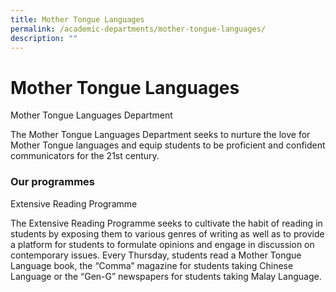```yaml
---
title: Mother Tongue Languages
permalink: /academic-departments/mother-tongue-languages/
description: ""
---
```

# **Mother Tongue Languages**

Mother Tongue Languages Department

The Mother Tongue Languages Department seeks to nurture the love for Mother Tongue languages and equip students to be proficient and confident communicators for the 21st century.

### Our programmes

Extensive Reading Programme

The Extensive Reading Programme seeks to cultivate the habit of reading in students by exposing them to various genres of writing as well as to provide a platform for students to formulate opinions and engage in discussion on contemporary issues. Every Thursday, students read a Mother Tongue Language book, the “Comma” magazine for students taking Chinese Language or the “Gen-G” newspapers for students taking Malay Language.